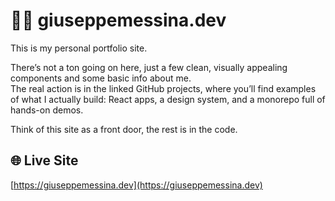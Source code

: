 # 🧑‍💻 giuseppemessina.dev

This is my personal portfolio site.

There’s not a ton going on here, just a few clean, visually appealing components and some basic info about me.  
The real action is in the linked GitHub projects, where you’ll find examples of what I actually build: React apps, a design system, and a monorepo full of hands-on demos.

Think of this site as a front door, the rest is in the code.

## 🌐 Live Site

[https://giuseppemessina.dev](https://giuseppemessina.dev)
